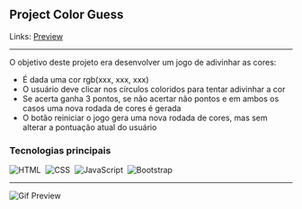 ## Project Color Guess

Links: <a href="https://guyddogl.github.io/trybe-project-color-guess/">Preview</a>
<hr/>

O objetivo deste projeto era desenvolver um jogo de adivinhar as cores:
- É dada uma cor rgb(xxx, xxx, xxx)
- O usuário deve clicar nos círculos coloridos para tentar adivinhar a cor
- Se acerta ganha 3 pontos, se não acertar não pontos e em ambos os casos uma nova rodada de cores é gerada
- O botão reiniciar o jogo gera uma nova rodada de cores, mas sem alterar a pontuação atual do usuário

### Tecnologias principais
![HTML](https://img.shields.io/badge/-HTML-1b374b?style=for-the-badge&logo=HTML5)&nbsp;
![CSS](https://img.shields.io/badge/-CSS-1b374b?style=for-the-badge&logo=CSS3&logoColor=1572B6)&nbsp;
![JavaScript](https://img.shields.io/badge/-JavaScript-1b374b?style=for-the-badge&logo=javascript)&nbsp;
![Bootstrap](https://img.shields.io/badge/-Bootstrap-1b374b?style=for-the-badge&logo=Bootstrap)&nbsp;
<hr/>

<img src="https://guyddogl.github.io/trybe-project-color-guess/colorguess.gif" alt="Gif Preview" />
